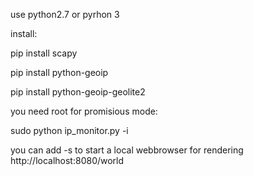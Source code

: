 use python2.7 or pyrhon 3

install:

pip install scapy

pip install python-geoip

pip install python-geoip-geolite2

you need root for promisious mode:

sudo python ip_monitor.py -i <device>

you can add  -s to start a local webbrowser for rendering http://localhost:8080/world
